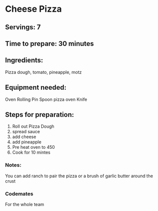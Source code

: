 # Cheese Pizza

## Servings: 7

## Time to prepare: 30 minutes

## Ingredients:
Pizza dough, tomato, pineapple, motz

## Equipment needed:
Oven 
Rolling Pin
Spoon
pizza oven
Knife

## Steps for preparation:
1. Roll out Pizza Dough
2. spread sauce
3. add cheese
4. add pineapple 
5. Pre heat oven to 450
6. Cook for 10 mintes


### Notes:
You can add ranch to pair the pizza or a brush of garlic butter around the crust


### Codemates #
For the whole team
